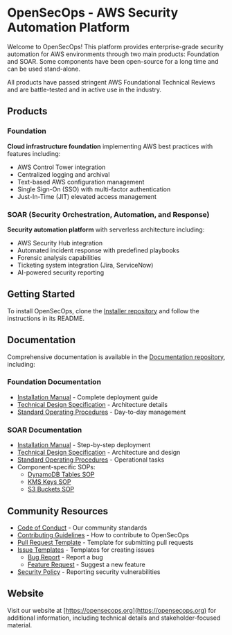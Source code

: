 # OpenSecOps - AWS Security Automation Platform

Welcome to OpenSecOps! This platform provides enterprise-grade security automation for AWS environments through two main products: Foundation and SOAR. Some components have been open-source for a long time and can be used stand-alone. 

All products have passed stringent AWS Foundational Technical Reviews and are battle-tested and in active use in the industry.

## Products

### Foundation
**Cloud infrastructure foundation** implementing AWS best practices with features including:
- AWS Control Tower integration
- Centralized logging and archival
- Text-based AWS configuration management
- Single Sign-On (SSO) with multi-factor authentication
- Just-In-Time (JIT) elevated access management

### SOAR (Security Orchestration, Automation, and Response)
**Security automation platform** with serverless architecture including:
- AWS Security Hub integration
- Automated incident response with predefined playbooks
- Forensic analysis capabilities
- Ticketing system integration (Jira, ServiceNow)
- AI-powered security reporting

## Getting Started

To install OpenSecOps, clone the [Installer repository](https://github.com/CloudSecOps-Org/Installer) and follow the instructions in its README.

## Documentation

Comprehensive documentation is available in the [Documentation repository](https://github.com/CloudSecOps-Org/Documentation), including:

### Foundation Documentation
- [Installation Manual](https://github.com/CloudSecOps-Org/Documentation/blob/main/docs/Foundation/OpenSecOps%20Foundation%20Installation%20Manual.docx.pdf) - Complete deployment guide
- [Technical Design Specification](https://github.com/CloudSecOps-Org/Documentation/blob/main/docs/Foundation/OpenSecOps%20Foundation%20TDS.docx.pdf) - Architecture details
- [Standard Operating Procedures](https://github.com/CloudSecOps-Org/Documentation/blob/main/docs/Foundation/OpenSecOps%20Foundation%20Account%20Properties%20SOP.docx.pdf) - Day-to-day management

### SOAR Documentation
- [Installation Manual](https://github.com/CloudSecOps-Org/Documentation/blob/main/docs/SOAR/OpenSecOps%20SOAR%20-%20Installation%20Manual.docx.pdf) - Step-by-step deployment
- [Technical Design Specification](https://github.com/CloudSecOps-Org/Documentation/blob/main/docs/SOAR/OpenSecOps%20SOAR%20-%20TDS.docx.pdf) - Architecture and design
- [Standard Operating Procedures](https://github.com/CloudSecOps-Org/Documentation/blob/main/docs/SOAR/OpenSecOps%20SOAR%20-%20SOP.docx.pdf) - Operational tasks
- Component-specific SOPs:
  - [DynamoDB Tables SOP](https://github.com/CloudSecOps-Org/Documentation/blob/main/docs/SOAR/OpenSecOps%20SOAR%20DynamoDB%20Tables%20-%20SOP.docx.pdf)
  - [KMS Keys SOP](https://github.com/CloudSecOps-Org/Documentation/blob/main/docs/SOAR/OpenSecOps%20SOAR%20KMS%20Keys%20-%20SOP.docx.pdf)
  - [S3 Buckets SOP](https://github.com/CloudSecOps-Org/Documentation/blob/main/docs/SOAR/OpenSecOps%20SOAR%20S3%20Buckets%20-%20SOP.docx.pdf)

## Community Resources

- [Code of Conduct](https://github.com/CloudSecOps-Org/.github/blob/main/profile/CODE_OF_CONDUCT.md) - Our community standards
- [Contributing Guidelines](https://github.com/CloudSecOps-Org/.github/blob/main/profile/CONTRIBUTING.md) - How to contribute to OpenSecOps
- [Pull Request Template](https://github.com/CloudSecOps-Org/.github/blob/main/profile/PULL_REQUEST_TEMPLATE.md) - Template for submitting pull requests
- [Issue Templates](https://github.com/CloudSecOps-Org/.github/tree/main/profile/ISSUE_TEMPLATE) - Templates for creating issues
  - [Bug Report](https://github.com/CloudSecOps-Org/.github/blob/main/profile/ISSUE_TEMPLATE/bug_report.md) - Report a bug
  - [Feature Request](https://github.com/CloudSecOps-Org/.github/blob/main/profile/ISSUE_TEMPLATE/feature_request.md) - Suggest a new feature
- [Security Policy](https://github.com/CloudSecOps-Org/.github/blob/main/profile/SECURITY.md) - Reporting security vulnerabilities

## Website

Visit our website at [https://opensecops.org](https://opensecops.org) for additional information, including technical details and stakeholder-focused material.

